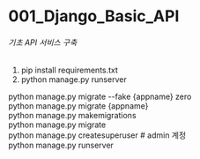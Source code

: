 # 001_Django_Basic_API
###### 기초 API 서비스 구축

1. pip install requirements.txt
2. python manage.py runserver

python manage.py migrate --fake {appname} zero<br>
python manage.py migrate {appname}<br>
python manage.py makemigrations<br>
python manage.py migrate<br>
python manage.py createsuperuser # admin 계정<br>
python manage.py runserver